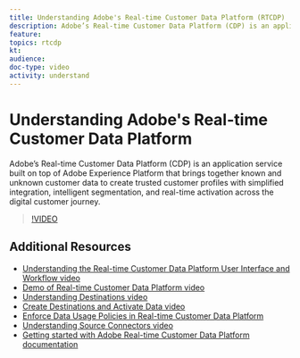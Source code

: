 ```yaml
---
title: Understanding Adobe's Real-time Customer Data Platform (RTCDP)
description: Adobe’s Real-time Customer Data Platform (CDP) is an application service built on top of Adobe Experience Platform that brings together known and unknown customer data to create trusted customer profiles with simplified integration, intelligent segmentation, and real-time activation across the digital customer journey.
feature: 
topics: rtcdp
kt: 
audience: 
doc-type: video
activity: understand
---
```


# Understanding Adobe's Real-time Customer Data Platform

Adobe’s Real-time Customer Data Platform (CDP) is an application service built on top of Adobe Experience Platform that brings together known and unknown customer data to create trusted customer profiles with simplified integration, intelligent segmentation, and real-time activation across the digital customer journey.

>[!VIDEO](https://video.tv.adobe.com/v/29705?quality=12&enable10seconds=on&speedcontrol=on)

## Additional Resources

* [Understanding the Real-time Customer Data Platform User Interface and Workflow video](understanding-the-real-time-customer-data-platform-user-interface.md)
* [Demo of Real-time Customer Data Platform video](demo.md)
* [Understanding Destinations video](understanding-destinations.md)
* [Create Destinations and Activate Data video](create-destinations-and-activate-data.md)
* [Enforce Data Usage Policies in Real-time Customer Data Platform](../governance/enforce-data-usage-policies-in-real-time-cdp.md)
* [Understanding Source Connectors video](../data-ingestion/understanding-source-connectors.md)
* [Getting started with Adobe Real-time Customer Data Platform documentation](https://docs.adobe.com/content/help/en/experience-platform/rtcdp/intro/get-started.html)
